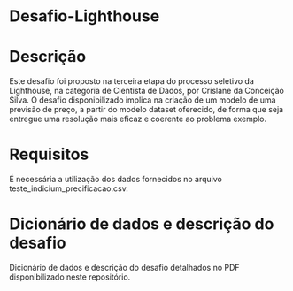 # Desafio-Lighthouse

# Descrição 
Este desafio foi proposto na terceira etapa do processo seletivo da Lighthouse, na categoria de Cientista de Dados, por Crislane da Conceição Silva. O desafio disponibilizado implica na criação de um modelo de uma previsão de preço, a partir do modelo dataset oferecido, de forma que seja entregue uma resolução mais eficaz e coerente ao problema exemplo.

# Requisitos
É necessária a utilização dos dados fornecidos no arquivo teste_indicium_precificacao.csv.

# Dicionário de dados e descrição do desafio
Dicionário de dados e descrição do desafio detalhados no PDF disponibilizado neste repositório.

